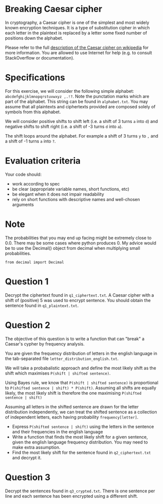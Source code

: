 # Breaking Caesar cipher

In cryptography, a Caesar cipher is one of the simplest and most widely known encryption techniques. It is a type of substitution cipher in which each letter in the plaintext is replaced by a letter some fixed number of positions down the alphabet.

Please refer to the full [description of the Caesar cipher on wikipedia](https://en.wikipedia.org/wiki/Caesar_cipher) for more information. You are allowed to use Internet for help (e.g. to consult StackOverflow or documentation).

# Specifications

For this exercise, we will consider the following simple alphabet: `abcdefghijklmnopqrstuvwxyz ,.!?`. Note the punctation marks which are part of the alphabet. This string can be found in `alphabet.txt`. You may assume that all plaintexts and ciphertexts provided are composed solely of symbols from this alphabet.

We will consider positive shifts to shift left (i.e. a shift of 3 turns `a` into `d`) and negative shifts to shift right (i.e. a shift of -3 turns `d` into `a`). 

The shift loops around the alphabet. For example a shift of 3 turns `y` to `,` and a shift of -1 turns `a` into `?`.

# Evaluation criteria

Your code should:
- work according to spec
- be clear (appropriate variable names, short functions, etc)
- be elegant when it does not impair readability
- rely on short functions with descriptive names and well-chosen arguments

# Note
The probabilities that you may end up facing might be extremely close to 0.0. There may be some cases where python produces 0. My advice would be to use the Decimal() object from decimal when multiplying small probabilities.

```
from decimal import Decimal
```




# Question 1

Decrypt the ciphertext found in `q1_ciphertext.txt`. A Caesar cipher with a shift of (positive) 5 was used to encrypt sentence. You should obtain the sentence found in `q1_plaintext.txt`.

# Question 2

The objective of this question is to write a function that can "break" a Caesar's cypher by frequency analysis.

You are given the frequency distribution of letters in the english language in the tab-separated file `letter_distribution_english.txt`. 
 

We will take a probabalistic approach and define the most likely shift as the shift which maximises `P(shift | shifted sentence)`.

Using Bayes rule, we know that `P(shift | shifted sentence)` is proportional to `P(shifted sentence | shift) * P(shift)`. Assuming all shifts are equally likely, the most likely shift is therefore the one maximising `P(shifted sentence | shift)`

Assuming all letters in the shifted sentence are drawn for the letter distribution independently, we can treat the shifted sentence as a collection of independent letters, each having probability `frequency[letter]`.

- Express `P(shifted sentence | shift)` using the letters in the sentence and their frequencies in the english language
- Write a function that finds the most likely shift for a given sentence, given the english language frequency distribution. You may need to make extra assumption.
- Find the most likely shift for the sentence found in `q2_ciphertext.txt` and decrypt it.

# Question 3

Decrypt the sentences found in `q3_crypted.txt`. There is one sentence per line and each sentence has been encrypted using a different shift.
